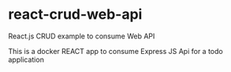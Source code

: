 # react-crud-web-api
React.js CRUD example to consume Web API

This is a docker REACT app to consume Express JS Api for a todo application
